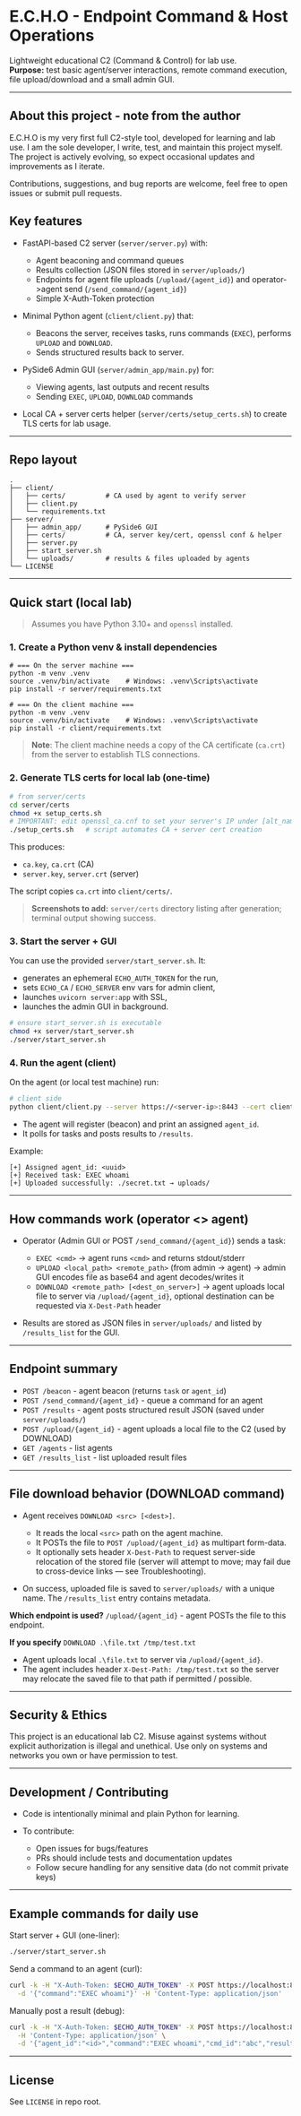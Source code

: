 # E.C.H.O -  Endpoint Command & Host Operations

Lightweight educational C2 (Command & Control) for lab use.  
**Purpose:** test basic agent/server interactions, remote command execution, file upload/download and a small admin GUI.

---

## About this project - note from the author

E.C.H.O is my very first full C2-style tool, developed for learning and lab use. I am the sole developer, I write, test, and maintain this project myself. The project is actively evolving, so expect occasional updates and improvements as I iterate.

Contributions, suggestions, and bug reports are welcome, feel free to open issues or submit pull requests.


## Key features

* FastAPI-based C2 server (`server/server.py`) with:

  * Agent beaconing and command queues
  * Results collection (JSON files stored in `server/uploads/`)
  * Endpoints for agent file uploads (`/upload/{agent_id}`) and operator->agent send (`/send_command/{agent_id}`)
  * Simple X-Auth-Token protection
* Minimal Python agent (`client/client.py`) that:

  * Beacons the server, receives tasks, runs commands (`EXEC`), performs `UPLOAD` and `DOWNLOAD`.
  * Sends structured results back to server.
* PySide6 Admin GUI (`server/admin_app/main.py`) for:

  * Viewing agents, last outputs and recent results
  * Sending `EXEC`, `UPLOAD`, `DOWNLOAD` commands
* Local CA + server certs helper (`server/certs/setup_certs.sh`) to create TLS certs for lab usage.

---

## Repo layout

```
.
├── client/
│   ├── certs/          # CA used by agent to verify server
│   ├── client.py
│   └── requirements.txt
├── server/
│   ├── admin_app/      # PySide6 GUI
│   ├── certs/          # CA, server key/cert, openssl conf & helper
│   ├── server.py
│   ├── start_server.sh
│   └── uploads/        # results & files uploaded by agents
└── LICENSE
```

---

## Quick start (local lab)

> Assumes you have Python 3.10+ and `openssl` installed.

### 1. Create a Python venv & install dependencies

```
# === On the server machine ===
python -m venv .venv
source .venv/bin/activate    # Windows: .venv\Scripts\activate
pip install -r server/requirements.txt

# === On the client machine ===
python -m venv .venv
source .venv/bin/activate    # Windows: .venv\Scripts\activate
pip install -r client/requirements.txt
```

> **Note**: The client machine needs a copy of the CA certificate (`ca.crt`) from the server to establish TLS connections.

### 2. Generate TLS certs for local lab (one-time)


```bash
# from server/certs
cd server/certs
chmod +x setup_certs.sh 
# IMPORTANT: edit openssl_ca.cnf to set your server's IP under [alt_names] (IP.1)
./setup_certs.sh   # script automates CA + server cert creation
```

This produces:

* `ca.key`, `ca.crt` (CA)
* `server.key`, `server.crt` (server)  

The script copies `ca.crt` into `client/certs/`.

> **Screenshots to add:** `server/certs` directory listing after generation; terminal output showing success.

### 3. Start the server + GUI 

You can use the provided `server/start_server.sh`. It:

* generates an ephemeral `ECHO_AUTH_TOKEN` for the run,
* sets `ECHO_CA` / `ECHO_SERVER` env vars for admin client,
* launches `uvicorn server:app` with SSL,
* launches the admin GUI in background.

```bash
# ensure start_server.sh is executable
chmod +x server/start_server.sh
./server/start_server.sh
```

### 4. Run the agent (client)

On the agent (or local test machine) run:

```bash
# client side
python client/client.py --server https://<server-ip>:8443 --cert client/certs/ca.crt --interval 10 --token <ECHO_AUTH_TOKEN>
```

* The agent will register (beacon) and print an assigned `agent_id`.
* It polls for tasks and posts results to `/results`.

Example:

```
[+] Assigned agent_id: <uuid>
[+] Received task: EXEC whoami
[+] Uploaded successfully: ./secret.txt → uploads/
```

---

## How commands work (operator <> agent)

* Operator (Admin GUI or POST `/send_command/{agent_id}`) sends a task:

  * `EXEC <cmd>` → agent runs `<cmd>` and returns stdout/stderr
  * `UPLOAD <local_path> <remote_path>` (from admin -> agent) → admin GUI encodes file as base64 and agent decodes/writes it
  * `DOWNLOAD <remote_path> [<dest_on_server>]` → agent uploads local file to server via `/upload/{agent_id}`, optional destination can be requested via `X-Dest-Path` header
* Results are stored as JSON files in `server/uploads/` and listed by `/results_list` for the GUI.

---

## Endpoint summary

* `POST /beacon` - agent beacon (returns `task` or `agent_id`)
* `POST /send_command/{agent_id}` - queue a command for an agent
* `POST /results` - agent posts structured result JSON (saved under `server/uploads/`)
* `POST /upload/{agent_id}` - agent uploads a local file to the C2 (used by DOWNLOAD)
* `GET /agents` - list agents
* `GET /results_list` - list uploaded result files

---

## File download behavior (DOWNLOAD command)

* Agent receives `DOWNLOAD <src> [<dest>]`.

  * It reads the local `<src>` path on the agent machine.
  * It POSTs the file to `POST /upload/{agent_id}` as multipart form-data.
  * It optionally sets header `X-Dest-Path` to request server-side relocation of the stored file (server will attempt to move; may fail due to cross-device links — see Troubleshooting).
* On success, uploaded file is saved to `server/uploads/` with a unique name. The `/results_list` entry contains metadata.

**Which endpoint is used?** `/upload/{agent_id}` -  agent POSTs the file to this endpoint.

**If you specify** `DOWNLOAD .\file.txt /tmp/test.txt`

* Agent uploads local `.\file.txt` to server via `/upload/{agent_id}`.
* The agent includes header `X-Dest-Path: /tmp/test.txt` so the server may relocate the saved file to that path if permitted / possible.

---

## Security & Ethics

This project is an educational lab C2. Misuse against systems without explicit authorization is illegal and unethical. Use only on systems and networks you own or have permission to test.

---

## Development / Contributing

* Code is intentionally minimal and plain Python for learning.
* To contribute:

  * Open issues for bugs/features
  * PRs should include tests and documentation updates
  * Follow secure handling for any sensitive data (do not commit private keys)

---

## Example commands for daily use

Start server + GUI (one-liner):

```bash
./server/start_server.sh
```

Send a command to an agent (curl):

```bash
curl -k -H "X-Auth-Token: $ECHO_AUTH_TOKEN" -X POST https://localhost:8443/send_command/<agent_id> \
  -d '{"command":"EXEC whoami"}' -H 'Content-Type: application/json'
```

Manually post a result (debug):

```bash
curl -k -H "X-Auth-Token: $ECHO_AUTH_TOKEN" -X POST https://localhost:8443/results \
  -H 'Content-Type: application/json' \
  -d '{"agent_id":"<id>","command":"EXEC whoami","cmd_id":"abc","result":{"stdout":"user","stderr":""}}'
```

---

## License

See `LICENSE` in repo root.


